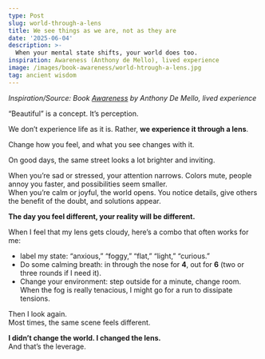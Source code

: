 ```yaml
---
type: Post
slug: world-through-a-lens
title: We see things as we are, not as they are
date: '2025-06-04'
description: >-
  When your mental state shifts, your world does too.
inspiration: Awareness (Anthony de Mello), lived experience
image: /images/book-awareness/world-htrough-a-lens.jpg
tag: ancient wisdom
---
```



*Inspiration/Source: Book <a href="https://www.goodreads.com/book/show/48528524-awareness" target="_blank" rel="noopener">Awareness</a> by Anthony De Mello, lived experience* 

“Beautiful” is a concept. It’s perception.  

We don’t experience life as it is. Rather, **we experience it through a lens**.

Change how you feel, and what you see changes with it.

On good days, the same street looks a lot brighter and inviting.

When you’re sad or stressed, your attention narrows. Colors mute, people annoy you faster, and possibilities seem smaller.  
When you’re calm or joyful, the world opens. You notice details, give others the benefit of the doubt, and solutions appear.

**The day you feel different, your reality will be different.**

When I feel that my lens gets cloudy, here’s a combo that often works for me:

- label my state: “anxious,” “foggy,” “flat,” “light,” “curious.”
- Do some calming breath: in through the nose for **4**, out for **6** (two or three rounds if I need it).
- Change your environment: step outside for a minute, change room. When the fog is really tenacious, I might go for a run to dissipate tensions.

Then I look again.  
Most times, the same scene feels different.

**I didn’t change the world. I changed the lens.**  
And that’s the leverage.
